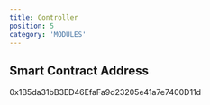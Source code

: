 ```yaml
---
title: Controller
position: 5
category: 'MODULES'
---
```




## Smart Contract Address

0x1B5da31bB3ED46EfaFa9d23205e41a7e7400D11d
